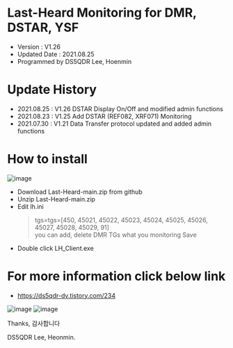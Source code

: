 # Last-Heard Monitoring for DMR, DSTAR, YSF
- Version : V1.26
- Updated Date : 2021.08.25
- Programmed by DS5QDR Lee, Hoenmin

# Update History
- 2021.08.25 : V1.26 DSTAR Display On/Off and modified admin functions
- 2021.08.23 : V1.25 Add DSTAR (REF082, XRF071) Monitoring
- 2021.07.30 : V1.21 Data Transfer protocol updated and added admin functions

# How to install
![image](https://user-images.githubusercontent.com/64110724/130436139-be3ffe78-efc5-44a1-bbdb-e2ee2374c8ce.png)
- Download Last-Heard-main.zip from github
- Unzip Last-Heard-main.zip 
- Edit lh.ini 
   > tgs=tgs=[450, 45021, 45022, 45023, 45024, 45025, 45026, 45027, 45028, 45029, 91]  
   > you can add, delete DMR TGs what you monitoring 
   > Save
- Double click LH_Client.exe 

# For more information click below link
- https://ds5qdr-dv.tistory.com/234

![image](https://user-images.githubusercontent.com/64110724/123597205-ff1ab380-d82d-11eb-8423-490047bc3ef3.png)
![image](https://user-images.githubusercontent.com/64110724/130441242-9ae69e76-f0dd-46ef-b668-b317c7fe10cf.png)



Thanks, 감사합니다

DS5QDR Lee, Heonmin.
